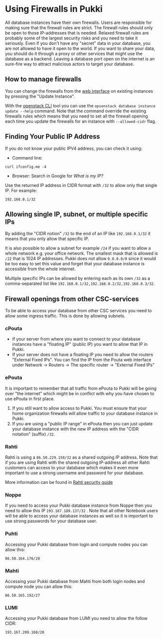 # Using Firewalls in Pukki

All database instances have their own firewalls. Users are responsible for making sure that the firewall rules are strict. The firewall rules should only be open to those IP-addresses that is needed. Relaxed firewall rules are probably some of the largest security risks and you need to take it seriously. Even if you don't have any "secret" data in your database, you are not allowed to have it open to the world. If you want to share your data, you should do it through a proxy or other services that might use the database as a backend. Leaving a database port open on the internet is an sure-fire way to attract malicious actors to target your database.

## How to manage firewalls

You can change the firewalls from the [web interface](https://pukki.dbaas.csc.fi) on existing
instances by pressing the "Update Instance".

With the [openstack CLI](cli.md) tool you can use the `opsenstack database instance update --help` command.
Note that the command override the existing firewalls rules which means that you need to set all
the firewall opening each time you update the firewalls for an instance with `--allowed-cidr` flag.

## Finding Your Public IP Address

If you do not know your public IPV4 address, you can check it using:
* Command line:
```
curl ifconfig.me -4
```

* Browser:
Search in Google for *What is my IP?*

Use the returned IP address in CIDR format with `/32` to allow only that single IP.
For example:

```
192.168.0.1/32
```

## Allowing single IP, subnet, or multiple specific IPs

By adding the "CIDR notion" `/32` to the end of an IP like `192.168.0.1/32` it means that you only
allow that specific IP.

It is also possible to allow a subnet for example `/24` if you want to allow a whole network e.g.
your office network. The smallest mask that is allowed is `/22` that is 1024 IP addresses.
Pukki does not allow `0.0.0.0/0` since it would be too easy to set this value and forget that your
database instance is accessible from the whole internet.

Multiple specific IPs can be allowed by entering each as its own `/32` as a comma-separated list like
`192.168.0.1/32,192.168.0.2/32,192.168.0.3/32`.

## Firewall openings from other CSC-services

To be able to access your database from other CSC services you need to allow some ingress traffic.
This is done by allowing subnets.

### cPouta

* If your server from where you want to connect to your database instances have a "floating IP"
(public IP) you want to allow that IP in Pukki.
* If your server does not have a floating IP you need to allow the routers "External Fixed IPs".
You can find the IP from the Pouta web interface under Network -> Routers -> The specific router ->
"External Fixed IPs"


### ePouta

It is important to remember that all traffic from ePouta to Pukki will be going over "the internet"
which might be in conflict with why you have chosen to use ePouta in first place.

1. If you still want to allow access to Pukki. You must ensure that your home organization firewalls
will allow traffic to your database instance in Pukki.
2. If you are using a "public IP range" in ePouta then you can just update your database instance
with the new IP address with the "CIDR notation" (suffix) `/32`.

### Rahti

Rahti is using a `86.50.229.150/32` as a shared outgoing IP address. Note that if you are using
Rahti with the shared outgoing IP-address all other Rahti customers can access to your database
which makes it even more important to use a strong username and password for your database.

More information can be found in [Rahti security guide](../rahti/security-guide.md)



### Noppe
If you need to access your Pukki database instance from Noppe then you need to allow this IP
`193.167.189.137/32` . Note that all other Notebook users will be able to access your database
instances as well so it is important to use strong passwords for your database user.

### Puhti

Accessing your Pukki database from login and compute nodes you can allow this:

```
86.50.164.176/28
```

<!--
If one would like to have even strictre rules one could limit it only these
puhti-nat-[1,2].csc.fi and puhti-login[11-15].csc.fi
-->

### Mahti

Accessing your Pukki database from Mahti from both login nodes and compute node you can allow this:

```
86.50.165.192/27
```

<!--
Some alternatives:
86.50.165.192/27
86.50.165.200/30 + 86.50.165.208/28
86.50.165.200/30 + 86.50.165.208/29 + 86.50.165.216/32
86.50.165.200/30 + 86.50.165.211/32 + 86.50.165.212/30 + 86.50.165.216/32
-->
### LUMI

Accessing your Pukki database from LUMI you need to allow the follow CIDR:

```
193.167.209.160/28
```
